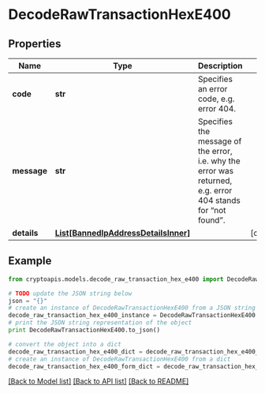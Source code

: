 # DecodeRawTransactionHexE400


## Properties
Name | Type | Description | Notes
------------ | ------------- | ------------- | -------------
**code** | **str** | Specifies an error code, e.g. error 404. | 
**message** | **str** | Specifies the message of the error, i.e. why the error was returned, e.g. error 404 stands for “not found”. | 
**details** | [**List[BannedIpAddressDetailsInner]**](BannedIpAddressDetailsInner.md) |  | [optional] 

## Example

```python
from cryptoapis.models.decode_raw_transaction_hex_e400 import DecodeRawTransactionHexE400

# TODO update the JSON string below
json = "{}"
# create an instance of DecodeRawTransactionHexE400 from a JSON string
decode_raw_transaction_hex_e400_instance = DecodeRawTransactionHexE400.from_json(json)
# print the JSON string representation of the object
print DecodeRawTransactionHexE400.to_json()

# convert the object into a dict
decode_raw_transaction_hex_e400_dict = decode_raw_transaction_hex_e400_instance.to_dict()
# create an instance of DecodeRawTransactionHexE400 from a dict
decode_raw_transaction_hex_e400_form_dict = decode_raw_transaction_hex_e400.from_dict(decode_raw_transaction_hex_e400_dict)
```
[[Back to Model list]](../README.md#documentation-for-models) [[Back to API list]](../README.md#documentation-for-api-endpoints) [[Back to README]](../README.md)


